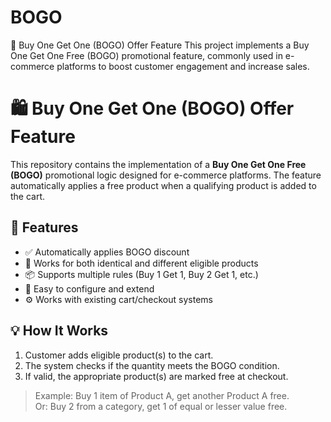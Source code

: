 # BOGO
 🛒 Buy One Get One (BOGO) Offer Feature This project implements a Buy One Get One Free (BOGO) promotional feature, commonly used in e-commerce platforms to boost customer engagement and increase sales.


# 🛍️ Buy One Get One (BOGO) Offer Feature

This repository contains the implementation of a **Buy One Get One Free (BOGO)** promotional logic designed for e-commerce platforms. The feature automatically applies a free product when a qualifying product is added to the cart.

## 🚀 Features

- ✅ Automatically applies BOGO discount
- 🛒 Works for both identical and different eligible products
- 📦 Supports multiple rules (Buy 1 Get 1, Buy 2 Get 1, etc.)
- 🔧 Easy to configure and extend
- ⚙️ Works with existing cart/checkout systems

## 💡 How It Works

1. Customer adds eligible product(s) to the cart.
2. The system checks if the quantity meets the BOGO condition.
3. If valid, the appropriate product(s) are marked free at checkout.

> Example: Buy 1 item of Product A, get another Product A free.  
> Or: Buy 2 from a category, get 1 of equal or lesser value free.


